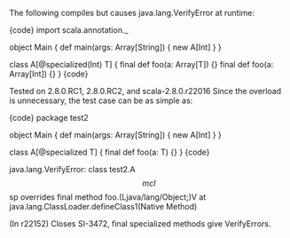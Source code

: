 The following compiles but causes java.lang.VerifyError at runtime:

{code}
import scala.annotation._

object Main {
  def main(args: Array[String]) {
    new A[Int]
  }
}

class A[@specialized(Int) T] {
  final def foo(a: Array[T]) {}
  final def foo(a: Array[Int]) {}
}
{code}

Tested on 2.8.0.RC1, 2.8.0.RC2, and scala-2.8.0.r22016
Since the overload is unnecessary, the test case can be as simple as:

{code}
package test2

object Main {
  def main(args: Array[String]) {
    new A[Int]
  }
}

class A[@specialized T] {
  final def foo(a: T) {}
}
{code}

java.lang.VerifyError: class test2.A$$mcI$$sp overrides final method foo.(Ljava/lang/Object;)V
	at java.lang.ClassLoader.defineClass1(Native Method)

(In r22152) Closes SI-3472, final specialized methods give VerifyErrors.
